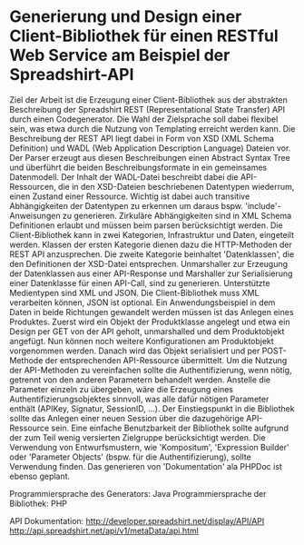# Generierung und Design einer Client-Bibliothek für einen RESTful Web Service am Beispiel der Spreadshirt-API

Ziel der Arbeit ist die Erzeugung einer Client-Bibliothek aus der abstrakten Beschreibung der Spreadshirt REST (Representational State Transfer) API durch einen Codegenerator. Die Wahl der Zielsprache soll dabei flexibel sein, was etwa durch die Nutzung von Templating erreicht werden kann. Die Beschreibung der REST API liegt dabei in Form von XSD (XML Schema Definition) und WADL (Web Application Description Language) Dateien vor. Der Parser erzeugt aus diesen Beschreibungen einen Abstract Syntax Tree und überführt die beiden Beschreibungsformate in ein gemeinsames Datenmodell. Der Inhalt der WADL-Datei beschreibt dabei die API-Ressourcen, die in den XSD-Dateien beschriebenen Datentypen wiederrum, einen Zustand einer Ressource.
Wichtig ist dabei auch transitive Abhängigkeiten der Datentypen zu erkennen um daraus bspw. 'include'-Anweisungen zu generieren. Zirkuläre Abhängigkeiten sind in XML Schema Definitionen erlaubt und müssen beim parsen berücksichtigt werden. 
Die Client-Bibliothek kann in zwei Kategorien, Infrastruktur und Daten, eingeteilt werden. Klassen der ersten Kategorie dienen dazu die HTTP-Methoden der REST API anzusprechen. Die zweite Kategorie beinhaltet 'Datenklassen', die den Definitionen der XSD-Datei entsprechen. Unmarshaller zur Erzeugung der Datenklassen aus einer API-Response und Marshaller zur Serialisierung einer Datenklasse für einen API-Call, sind zu generieren. Unterstützte Medientypen sind XML und JSON. Die Client-Bibliothek muss XML verarbeiten können, JSON ist optional. 
Ein Anwendungsbeispiel in dem Daten in beide Richtungen gewandelt werden müssen ist das Anlegen eines Produktes. Zuerst wird ein Objekt der Produktklasse angelegt und etwa ein Design per GET von der API geholt, unmarshalled und dem Produktobjekt angefügt. Nun können noch weitere Konfigurationen am Produktobjekt vorgenommen werden. Danach wird das Objekt serialisiert und per POST-Methode der entsprechenden API-Ressource übermittelt.
Um die Nutzung der API-Methoden zu vereinfachen sollte die Authentifizierung, wenn nötig, getrennt von den anderen Parametern behandelt werden. Anstelle die Parameter einzeln zu übergeben, wäre die Erzeugung eines Authentifizierungsobjektes sinnvoll, was alle dafür nötigen Parameter enthält (APIKey, Signatur, SessionID, ...). Der Einstiegspunkt in die Bibliothek sollte das Anlegen einer neuen Session über die dazugehörige API-Ressource sein.
Eine einfache Benutzbarkeit der Bibliothek sollte aufgrund der zum Teil wenig versierten Zielgruppe berücksichtigt werden. Die Verwendung von Entwurfsmustern, wie 'Kompositum', 'Expression Builder' oder 'Parameter Objects' (bspw. für die Authentifizierung), sollte Verwendung finden. Das generieren von 'Dokumentation' ala PHPDoc ist ebenso geplant. 

Programmiersprache des Generators: Java
Programmiersprache der Bibliothek: PHP

API Dokumentation:
    http://developer.spreadshirt.net/display/API/API
    http://api.spreadshirt.net/api/v1/metaData/api.html

